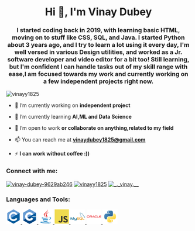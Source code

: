 <h1 align="center">Hi 👋, I'm Vinay Dubey</h1>
<h3 align="center">I started coding back in 2019, with learning basic HTML, moving on to stuff like CSS, SQL, and Java. I started Python about 3 years ago, and I try to learn a lot using it every day, I'm well versed in various Design utilities, and worked as a Jr. software developer and video editor for a bit too! Still learning, but I'm confident I can handle tasks out of my skill range with ease,I am focused towards my work and currently working on a few independent projects right now.</h3>

<p align="left"> <img src="https://komarev.com/ghpvc/?username=vinayy1825&label=Profile%20views&color=0e75b6&style=flat" alt="vinayy1825" /> </p>

- 🔭 I’m currently working on **independent project**

- 🌱 I’m currently learning **AI,ML and Data Science**

- 🤝 I’m open to work **or collaborate on anything,related to my field**

- 📫 You can reach me at **vinaydubey1825@gmail.com**

- ⚡ **I can work without coffee :))**

<h3 align="left">Connect with me:</h3>
<p align="left">
<a href="https://linkedin.com/in/vinay-dubey-9629ab246" target="blank"><img align="center" src="https://raw.githubusercontent.com/rahuldkjain/github-profile-readme-generator/master/src/images/icons/Social/linked-in-alt.svg" alt="vinay-dubey-9629ab246" height="30" width="40" /></a>
<a href="https://fb.com/vinayy1825" target="blank"><img align="center" src="https://raw.githubusercontent.com/rahuldkjain/github-profile-readme-generator/master/src/images/icons/Social/facebook.svg" alt="vinayy1825" height="30" width="40" /></a>
<a href="https://instagram.com/_._vinay.__" target="blank"><img align="center" src="https://raw.githubusercontent.com/rahuldkjain/github-profile-readme-generator/master/src/images/icons/Social/instagram.svg" alt="_._vinay.__" height="30" width="40" /></a>
</p>

<h3 align="left">Languages and Tools:</h3>
<p align="left"> <a href="https://www.cprogramming.com/" target="_blank" rel="noreferrer"> <img src="https://raw.githubusercontent.com/devicons/devicon/master/icons/c/c-original.svg" alt="c" width="40" height="40"/> </a> <a href="https://www.w3schools.com/cpp/" target="_blank" rel="noreferrer"> <img src="https://raw.githubusercontent.com/devicons/devicon/master/icons/cplusplus/cplusplus-original.svg" alt="cplusplus" width="40" height="40"/> </a> <a href="https://www.java.com" target="_blank" rel="noreferrer"> <img src="https://raw.githubusercontent.com/devicons/devicon/master/icons/java/java-original.svg" alt="java" width="40" height="40"/> </a> <a href="https://developer.mozilla.org/en-US/docs/Web/JavaScript" target="_blank" rel="noreferrer"> <img src="https://raw.githubusercontent.com/devicons/devicon/master/icons/javascript/javascript-original.svg" alt="javascript" width="40" height="40"/> </a> <a href="https://www.mysql.com/" target="_blank" rel="noreferrer"> <img src="https://raw.githubusercontent.com/devicons/devicon/master/icons/mysql/mysql-original-wordmark.svg" alt="mysql" width="40" height="40"/> </a> <a href="https://www.oracle.com/" target="_blank" rel="noreferrer"> <img src="https://raw.githubusercontent.com/devicons/devicon/master/icons/oracle/oracle-original.svg" alt="oracle" width="40" height="40"/> </a> <a href="https://www.python.org" target="_blank" rel="noreferrer"> <img src="https://raw.githubusercontent.com/devicons/devicon/master/icons/python/python-original.svg" alt="python" width="40" height="40"/> </a> </p>
